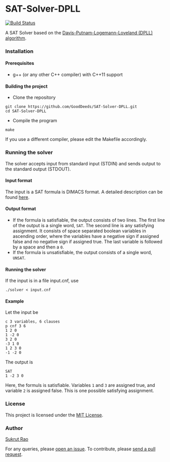 # SAT-Solver-DPLL

[![Build Status](https://travis-ci.com/GoodDeeds/SAT-Solver-DPLL.svg?branch=master)](https://travis-ci.com/GoodDeeds/SAT-Solver-DPLL)

A SAT Solver based on the [Davis-Putnam-Logemann-Loveland (DPLL) algorithm](https://en.wikipedia.org/wiki/DPLL_algorithm).

### Installation

#### Prerequisites

* g++ (or any other C++ compiler) with C++11 support

#### Building the project

* Clone the repository
```
git clone https://github.com/GoodDeeds/SAT-Solver-DPLL.git
cd SAT-Solver-DPLL
```

* Compile the program
```
make
```

If you use a different compiler, please edit the Makefile accordingly.

### Running the solver

The solver accepts input from standard input (STDIN) and sends output to the standard output (STDOUT).

#### Input format
The input is a SAT formula is DIMACS format. A detailed description can be found [here](http://www.satcompetition.org/2009/format-benchmarks2009.html).

#### Output format
* If the formula is satisfiable, the output consists of two lines. The first line of the output is a single word, `SAT`. The second line is any satisfying assignment. It consists of space separated boolean variables in ascending order, where the variables have a negative sign if assigned false and no negative sign if assigned true. The last variable is followed by a space and then a `0`.
* If the formula is unsatisfiable, the output consists of a single word, `UNSAT`.

#### Running the solver
If the input is in a file input.cnf, use
```
./solver < input.cnf
```

#### Example
Let the input be
```
c 3 variables, 6 clauses
p cnf 3 6
1 2 0
1 -2 0
3 2 0
-3 1 0
1 2 3 0
-1 -2 0
```

The output is
```
SAT
1 -2 3 0
```

Here, the formuls is satisfiable. Variables `1` and `3` are assigned true, and variable `2` is assigned false. This is one possible satisfying assignment.

### License
This project is licensed under the [MIT License](LICENSE).

### Author
[Sukrut Rao](https://github.com/GoodDeeds/)

For any queries, please [open an issue](https://github.com/GoodDeeds/SAT-Solver-DPLL/issues/new).
To contribute, please [send a pull request](https://github.com/GoodDeeds/SAT-Solver-DPLL/pulls).